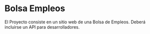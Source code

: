 # Bolsa Empleos
El Proyecto consiste en un sitio web de una Bolsa de Empleos. Deberá incluirse un API para desarrolladores.
